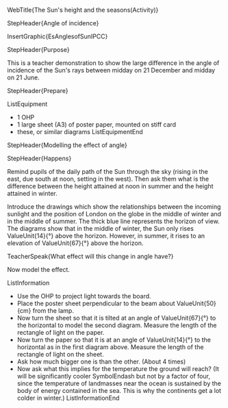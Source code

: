 WebTitle{The Sun&apos;s height and the seasons(Activity)}

StepHeader{Angle of incidence}

InsertGraphic{EsAnglesofSunIPCC}

StepHeader{Purpose}

This is a teacher demonstration to show the large difference in the angle of incidence of the Sun's rays between midday on 21 December and midday on 21 June.

StepHeader{Prepare}

ListEquipment
- 1 OHP 
- 1 large sheet (A3) of poster paper, mounted on stiff card
- these, or similar diagrams
ListEquipmentEnd

StepHeader{Modelling the effect of angle}

StepHeader{Happens}

Remind pupils of the daily path of the Sun through the sky (rising in the east, due south at noon, setting in the west). Then ask them what is the difference between the height attained at noon in summer and the height attained in winter.

Introduce the drawings which show the relationships between the incoming sunlight and the position of London on the globe in the middle of winter and in the middle of summer. The thick blue line represents the horizon of view. The diagrams show that in the middle of winter, the Sun only rises ValueUnit{14}{&deg;} above the horizon. However, in summer, it rises to an elevation of  ValueUnit{67}{&deg;} above the horizon.

TeacherSpeak{What effect will this change in angle have?}

Now model the effect.

ListInformation
- Use the OHP to project light towards the board.
- Place the poster sheet perpendicular to the beam about ValueUnit{50}{cm} from the lamp.
- Now turn the sheet so that it is tilted at an angle of ValueUnit{67}{&deg;} to the horizontal to model the second diagram. Measure the length of the rectangle of light on the paper.
- Now turn the paper so that it is at an angle of ValueUnit{14}{&deg;} to the horizontal as in the first diagram above. Measure the length of the rectangle of light on the sheet.
- Ask how much bigger one is than the other. (About 4 times)
- Now ask what this implies for the temperature the ground will reach? (It will be significantly cooler SymbolEndash but not by a factor of four, since the temperature of landmasses near the ocean is sustained by the body of energy contained in the sea. This is why the continents get a lot colder in winter.)
ListInformationEnd

